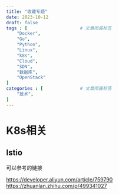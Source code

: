 ```yaml
---
title: "收藏专题"
date: 2023-10-12
draft: false
tags : [                    # 文章所属标签
    "Docker",
    "Go", 
    "Python",
    "Linux",
    "k8s",
    "Cloud",
    "SDN",
    "数据库",
    "OpenStack"
]
categories : [              # 文章所属标签
    "技术",
]
---
```


# K8s相关


## Istio

可以参考的链接

https://developer.aliyun.com/article/759790
https://zhuanlan.zhihu.com/p/499341027
